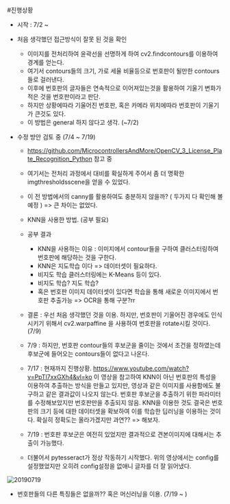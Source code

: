 #진행상황

- 시작 : 7/2 ~
- 처음 생각했던 접근방식이 잘못 된 것을 확인
  - 이미지를 전처리하여 윤곽선을 선명하게 하여 cv2.findcontours를 이용하여 경계를 얻는다.
  - 여기서 contours들의 크기, 가로 세율 비율등으로 번호판이 될만한 contours들로 걸러낸다.
  - 이후에 번호판의 글자들은 연속적으로 이어져있는것을 활용하여 기울기 변화가 적은 것을 번호판이라고 판단.
  - 하지만 상황에따라 기울어진 번호판, 혹은 카메라 위치에따라 번호판이 기울기가 큰것도 있다.
  - 이 방법은 general 하지 않다고 생각. (~7/2)


- 수정 방안 검토 중 (7/4 ~ 7/19)
  - https://github.com/MicrocontrollersAndMore/OpenCV_3_License_Plate_Recognition_Python 참고 중
  - 여기서는 전처리 과정에서 대비를 확실하게 주어서 좀 더 명확한 imgthresholdsscene을 얻을 수 있었다.
  - 이 전 방법에서의 canny를 활용하여도 충분하지 않을까? ( 두가지 다 확인해 볼 예정 ) => 큰 차이는 없었다.
  - KNN을 사용한 방법. (공부 필요)
  
  - 공부 결과
    - KNN을 사용하는 이유 : 이미지에서 contour들을 구하여 클러스터링하여 번호판에 해당하는 것을 구한다.
    - KNN은 지도학습 이다 => 데이터셋이 필요하다.
    - 비지도 학습 클러스터링에는 K-Means 등이 있다.
    - 비지도 학습? 지도 학습?
    - 혹은 번호판 이미지 데이터셋이 있다면 학습을 통해 새로운 이미지에서 번호판 추출가능 => OCR을 통해 구분?rr
    
  - 결론 : 우선 처음 생각했던 것을 이용. 하지만, 번호판이 기울어진 경우에도 인식시키기 위해서 cv2.warpaffine 을 사용하여 번호판을 rotate시킬 것이다.
    (7/9)
    
  - 7/9 : 하지만, 번호판 contour들의 후보군을 줄이는 것에서 조건을 정하였는데 후보군에 들어오는 contours들이 없다고 나온다.
  
  - 7/17 : 현재까지 진행상황. https://www.youtube.com/watch?v=PpTl7xxGXh4&vl=ko 이 영상을 참고하여 KNN이 아닌 번호판의 특성을 이용하여 추출하는 방식을 만들고 있지만, 영상과 같은 이미지를 사용함에도 불구하고 같은 결과값이 나오지 않는다. 번호판 후보군을 추출하기 위한 파라미터를 수정해보았지만 번호판만을 추출되지 않음. 
  KNN을 이용한 것도 결국은 번호판의 크기 등에 대한 데이터셋을 확보하여 이를 학습한 딥러닝을 이용하는 것이다. 확실히 정확도는 올라가겠지만 과연?? => 해보자.
  
  - 7/19 : 번호판 후보군은 여전히 있었지만 결과적으로 견본이미지에 대해서는 추출이 가능했다. 
  - 더불어서 pytesseract가 정상 작동하기 시작했다. 위의 영상에서는 config를 설정했었지만 오히려 config설정을 없애니 글자를 더 잘 읽어냈다.
  

  
![20190719](https://user-images.githubusercontent.com/38280229/61512166-fe6b2700-aa33-11e9-870e-d676c7e80b09.png)


  - 번호판들의 다른 특징들은 없을까?? 혹은 머신러닝을 이용. (7/19 ~ ) 

